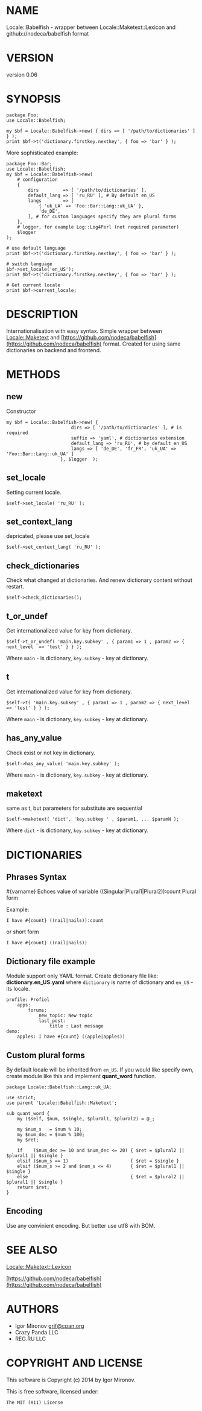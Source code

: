 # NAME

Locale::Babelfish - wrapper between Locale::Maketext::Lexicon and github://nodeca/babelfish format

# VERSION

version 0.06

# SYNOPSIS

    package Foo;
    use Locale::Babelfish;

    my $bf = Locale::Babelfish->new( { dirs => [ '/path/to/dictionaries' ] } );
    print $bf->t('dictionary.firstkey.nextkey', { foo => 'bar' } );

More sophisticated example:

    package Foo::Bar;
    use Locale::Babelfish;
    my $bf = Locale::Babelfish->new(
        # configuration
        {
            dirs         => [ '/path/to/dictionaries' ],
            default_lang => [ 'ru_RU' ], # By default en_US
            langs        => [
                { 'uk_UA' => 'Foo::Bar::Lang::uk_UA' },
                'de_DE',
            ], # for custom languages specify they are plural forms
        },
        # logger, for example Log::Log4Perl (not required parameter)
        $logger
    );

    # use default language
    print $bf->t('dictionary.firstkey.nextkey', { foo => 'bar' } );

    # switch language
    $bf->set_locale('en_US');
    print $bf->t('dictionary.firstkey.nextkey', { foo => 'bar' } );

    # Get current locale
    print $bf->current_locale;

# DESCRIPTION

Internationalisation with easy syntax. Simple wrapper between [Locale::Maketext](https://metacpan.org/pod/Locale::Maketext) and
[https://github.com/nodeca/babelfish](https://github.com/nodeca/babelfish) format. Created for using same dictionaries on backend and
frontend.

# METHODS

## new

Constructor

    my $bf = Locale::Babelfish->new( {
                            dirs => [ '/path/to/dictionaries' ], # is required
                            suffix => 'yaml', # dictionaries extension
                            default_lang => 'ru_RU', # by default en_US
                            langs => [ 'de_DE', 'fr_FR', 'uk_UA' => 'Foo::Bar::Lang::uk_UA' ]
                        }, $logger  );

## set\_locale

Setting current locale.

    $self->set_locale( 'ru_RU' );

## set\_context\_lang

depricated, please use set\_locale

    $self->set_context_lang( 'ru_RU' );

## check\_dictionaries

Check what changed at dictionaries. And renew dictionary content without restart.

    $self->check_dictionaries();

## t\_or\_undef

Get internationalized value for key from dictionary.

    $self->t_or_undef( 'main.key.subkey' , { param1 => 1 , param2 => { next_level  => 'test' } } );

Where `main` - is dictionary, `key.subkey` - key at dictionary.

## t

Get internationalized value for key from dictionary.

    $self->t( 'main.key.subkey' , { param1 => 1 , param2 => { next_level  => 'test' } } );

Where `main` - is dictionary, `key.subkey` - key at dictionary.

## has\_any\_value

Check exist or not key in dictionary.

    $self->has_any_value( 'main.key.subkey' );

Where `main` - is dictionary, `key.subkey` - key at dictionary.

## maketext

same as t, but parameters for substitute are sequential

    $self->maketext( 'dict', 'key.subkey ' , $param1, ... $paramN );

Where `dict` - is dictionary, `key.subkey` - key at dictionary.

# DICTIONARIES

## Phrases Syntax

\#{varname} Echoes value of variable
((Singular|Plural1|Plural2)):count Plural form

Example:

    I have #{count} ((nail|nails)):count

or short form

    I have #{count} ((nail|nails))

## Dictionary file example

Module support only YAML format. Create dictionary file like: **dictionary.en\_US.yaml** where
`dictionary` is name of dictionary and `en_US` - its locale.

    profile: Profiel
        apps:
            forums:
                new_topic: New topic
                last_post:
                    title : Last message
    demo:
        apples: I have #{count} ((apple|apples))

## Custom plural forms

By default locale will be inherited from `en_US`. If you would like specify own, create module like
this and implement **quant\_word** function.

    package Locale::Babelfish::Lang::uk_UA;

    use strict;
    use parent 'Locale::Babelfish::Maketext';

    sub quant_word {
        my ($self, $num, $single, $plural1, $plural2) = @_;

        my $num_s   = $num % 10;
        my $num_dec = $num % 100;
        my $ret;

        if    ($num_dec >= 10 and $num_dec <= 20) { $ret = $plural2 || $plural1 || $single }
        elsif ($num_s == 1)                       { $ret = $single }
        elsif ($num_s >= 2 and $num_s <= 4)       { $ret = $plural1 || $single }
        else                                      { $ret = $plural2 || $plural1 || $single }
        return $ret;
    }

## Encoding

Use any convinient encoding. But better use utf8 with BOM.

# SEE ALSO

[Locale::Maketext::Lexicon](https://metacpan.org/pod/Locale::Maketext::Lexicon)

[https://github.com/nodeca/babelfish](https://github.com/nodeca/babelfish)

# AUTHORS

- Igor Mironov <grif@cpan.org>
- Crazy Panda LLC
- REG.RU LLC

# COPYRIGHT AND LICENSE

This software is Copyright (c) 2014 by Igor Mironov.

This is free software, licensed under:

    The MIT (X11) License
